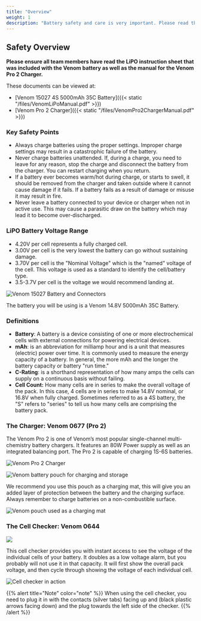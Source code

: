 ```yaml
---
title: "Overview"
weight: 1
description: "Battery safety and care is very important. Please read through these sections thoroughly before your initial flight test."
---
```


## Safety Overview

**Please ensure all team members have read the LiPO instruction sheet that was
included with the Venom battery as well as the manual for the Venom Pro 2 Charger.**

These documents can be viewed at:

- [Venom 15027 4S 5000mAh 35C Battery]({{< static "/files/VenomLiPoManual.pdf" >}})
- [Venom Pro 2 Charger]({{< static "/files/VenomPro2ChargerManual.pdf" >}})

### Key Safety Points

- Always charge batteries using the proper settings.
  Improper charge settings may result in a catastrophic failure of the battery.
- Never charge batteries unattended. If, during a charge, you need to leave for
  any reason, stop the charge and disconnect the battery from the charger.
  You can restart charging when you return.
- If a battery ever becomes warm/hot during charge, or starts to swell, it
  should be removed from the charger and taken outside where it cannot cause
  damage if it fails. If a battery fails as a result of damage or misuse it
  may result in fire.
- Never leave a battery connected to your device or charger when not in active use.
  This may cause a parasitic draw on the battery which may lead it
  to become over-discharged.

### LiPO Battery Voltage Range

- 4.20V per cell represents a fully charged cell.
- 3.00V per cell is the very lowest the battery can go without sustaining damage.
- 3.70V per cell is the "Nominal Voltage" which is the "named" voltage of the cell.
  This voltage is used as a standard to identify the cell/battery type.
- 3.5-3.7V per cell is the voltage we would recommend landing at.

![Venom 15027 Battery and Connectors](image3.jpg)

The battery you will be using is a Venom 14.8V 5000mAh 35C Battery.

### Definitions

- **Battery**: A battery is a device consisting of one or more electrochemical
  cells with external connections for powering electrical devices.
- **mAh**: is an abbreviation for milliamp hour and is a unit that measures
  (electric) power over time. It is commonly used to measure the energy capacity
  of a battery. In general, the more mAh and the longer the battery capacity or
  battery "run time."
- **C-Rating**: is a shorthand representation of how many amps the cells can
  supply on a continuous basis without failing.
- **Cell Count:** How many cells are in series to make the overall voltage of
  the pack. In this case, 4 cells are in series to make 14.8V nominal, or 16.8V
  when fully charged. Sometimes referred to as a 4S battery, the "S" refers to
  "series" to tell us how many cells are comprising the battery pack.

### The Charger: Venom 0677 (Pro 2)

The Venom Pro 2 is one of Venom’s most popular single-channel
multi-chemistry battery chargers. It features an 80W Power supply
as well as an integrated balancing port. The Pro 2 is capable of
charging 1S-6S batteries.

![Venom Pro 2 Charger](image4.jpg)

![Venom battery pouch for charging and storage](image1.jpg)

We recommend you use this pouch as a charging mat,
this will give you an added layer of protection between the battery and
the charging surface. Always remember to charge batteries on a
non-combustible surface.

![Venom pouch used as a charging mat](image5.jpg)

### The Cell Checker: Venom 0644

![](image6.jpg)

This cell checker provides you with instant access to see the voltage of the
individual cells of your battery. It doubles as a low voltage alarm, but you
probably will not use it in that capacity. It will first show the overall pack
voltage, and then cycle through showing the voltage of each individual cell.

![Cell checker in action](image2.jpg)

{{% alert title="Note" color="note" %}}
When using the cell checker, you need to plug it in with the contacts
(silver tabs) facing up and (black plastic arrows facing down)
and the plug towards the left side of the checker.
{{% /alert %}}

